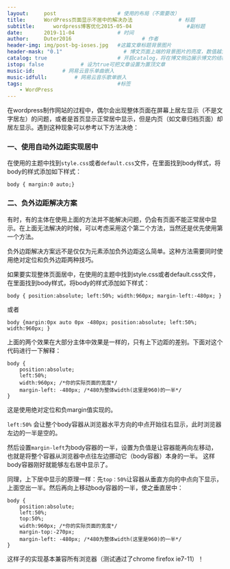 ```yaml
---
layout:     post   				    # 使用的布局（不需要改）
title:      WordPress页面显示不居中的解决办法 				# 标题 
subtitle:      wordpress博客优化2015-05-04                  #副标题
date:       2019-11-04 				# 时间
author:     Duter2016 						# 作者
header-img: img/post-bg-ioses.jpg 	#这篇文章标题背景图片
header-mask: "0.1"                    # 博文页面上端的背景图片的亮度，数值越大越黑暗
catalog: true 						# 开启catalog，将在博文侧边展示博文的结构
istop: false            # 设为true可把文章设置为置顶文章
music-id:         # 网易云音乐单曲嵌入
music-idfull:         # 网易云音乐歌单嵌入
tags:								#标签
    - WordPress
---
```


在wordpress制作网站的过程中，偶尔会出现整体页面在屏幕上居左显示（不是文字居左）的问题，或者是首页显示正常居中显示，但是内页（如文章归档页面）却居左显示。遇到这种现象可以参考以下方法决绝：

### 一、使用自动外边距实现居中

在使用的主题中找到`style.css`或者`default.css`文件，在里面找到body样式，将body的样式添加如下样式：

`body { margin:0 auto;}`

### 二、负外边距解决方案

有时，有的主体在使用上面的方法并不能解决问题，仍会有页面不能正常居中显示。在上面无法解决的时候，可以考虑采用这个第二个方法，当然还是优先使用第一个方法。

负外边距解决方案远不是仅仅为元素添加负外边距这么简单。这种方法需要同时使用绝对定位和负外边距两种技巧。

如果要实现整体页面居中，在使用的主题中找到style.css或者default.css文件，在里面找到body样式，将body的样式添加如下样式：

```
body { position:absolute; left:50%; width:960px; margin-left:-480px; }
```

或者

```
body {margin:0px auto 0px -480px; position:absolute; left:50%; width:960px; }
```

上面的两个效果在大部分主体中效果是一样的，只有上下边距的差别。下面对这个代码进行一下解释：

```
body {
    position:absolute;
    left:50%;
    width:960px; /*你的实际页面的宽度*/  
    margin-left: -480px; /*480为整体width(这里是960)的一半*/
}
```

这是使用绝对定位和负margin值实现的。

`left:50%` 会让整个body容器从浏览器水平方向的中点开始往右显示，此时浏览器左边的一半是空的。

然后设置`margin-left`为body容器的一半，设置为负值是让容器能再向左移动，也就是将整个容器从浏览器中点往左边挪动它（body容器）本身的一半。
这样body容器刚好就能够左右居中显示了。

同理，上下居中显示的原理一样：先`top：50%`让容器从垂直方向的中点向下显示，上面空出一半。然后再向上移动body容器的一半，使之垂直居中：

```
body {
    position:absolute;
    left:50%;
    top:50%;
    width:960px; /*你的实际页面的宽度*/
    margin-top:-270px; 
    margin-left: -480px; /*480为整体width(这里是960)的一半*/
}
```

这样子的实现基本兼容所有浏览器（测试通过了chrome firefox ie7-11）！
